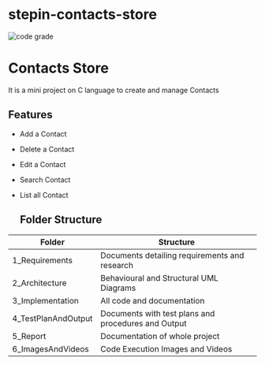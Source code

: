 # stepin-contacts-store
![code grade](https://www.code-inspector.com/project/27513/status/svg)

# Contacts Store

It is a mini project on C language to create and manage Contacts

## Features

- Add a Contact
- Delete a Contact
- Edit a Contact
- Search Contact
- List all Contact

  ## Folder Structure

| Folder              | Structure                                           |
| ------------------- | --------------------------------------------------- |
| 1_Requirements      | Documents detailing requirements and research       |
| 2_Architecture      | Behavioural and Structural UML Diagrams             |
| 3_Implementation    | All code and documentation                          |
| 4_TestPlanAndOutput | Documents with test plans and procedures and Output |
| 5_Report            | Documentation of whole project                      |
| 6_ImagesAndVideos   | Code Execution Images and Videos                    |
